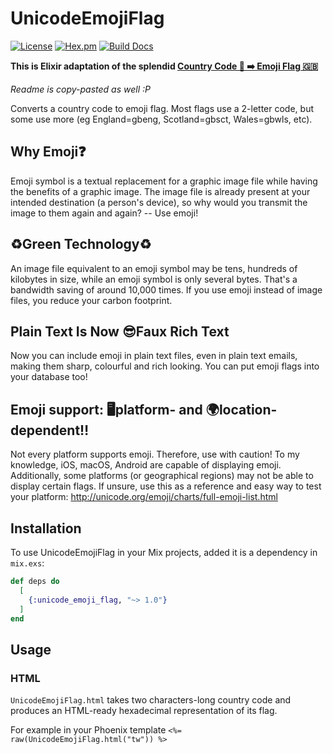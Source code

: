 # UnicodeEmojiFlag

[![License](http://img.shields.io/:license-apache-blue.svg)](http://www.apache.org/licenses/LICENSE-2.0.html)
[![Hex.pm](https://img.shields.io/hexpm/v/unicode_emoji_flag.svg)](https://hex.pm/packages/unicode_emoji_flag)
[![Build Docs](https://img.shields.io/badge/hexdocs-release-blue.svg)](https://hexdocs.pm/unicode_emoji_flag/UnicodeEmojiFlag.html)

**This is Elixir adaptation of the splendid [Country Code 🔡 ➡️ Emoji Flag 🇬🇧](https://github.com/peterkahl/country-code-to-emoji-flag)**

_Readme is copy-pasted as well :P_

 Converts a country code to emoji flag. Most flags use a 2-letter code, but some use more (eg England=gbeng, Scotland=gbsct, Wales=gbwls, etc).

## Why Emoji❓
Emoji symbol is a textual replacement for a graphic image file while having the benefits of a graphic image. The image file is already present at your intended destination (a person's device), so why would you transmit the image to them again and again? -- Use emoji!

## ♻️Green Technology♻️
An image file equivalent to an emoji symbol may be tens, hundreds of kilobytes in size, while an emoji symbol is only several bytes. That's a bandwidth saving of around 10,000 times. If you use emoji instead of image files, you reduce your carbon footprint.

## Plain Text Is Now 😎Faux Rich Text
Now you can include emoji in plain text files, even in plain text emails, making them sharp, colourful and rich looking. You can put emoji flags into your database too!

## Emoji support: 🖥platform- and 🌍location-dependent‼️
Not every platform supports emoji. Therefore, use with caution! To my knowledge, iOS, macOS, Android are capable of displaying emoji. Additionally, some platforms (or geographical regions) may not be able to display certain flags. If unsure, use this as a reference and easy way to test your platform: <http://unicode.org/emoji/charts/full-emoji-list.html>


## Installation

To use UnicodeEmojiFlag in your Mix projects, added it is a dependency in `mix.exs`:

```elixir
def deps do
  [
    {:unicode_emoji_flag, "~> 1.0"}
  ]
end
```

## Usage

### HTML

  `UnicodeEmojiFlag.html` takes two characters-long country code and produces an HTML-ready hexadecimal representation of its flag.

  For example in your Phoenix template `<%= raw(UnicodeEmojiFlag.html("tw")) %>`
